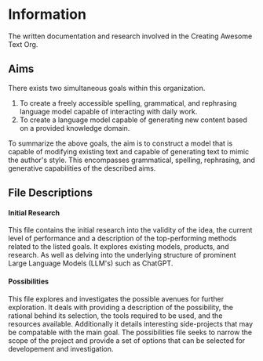 # Information
The written documentation and research involved in the Creating Awesome Text Org.

## Aims
There exists two simultaneous goals within this organization.

1. To create a freely accessible spelling, grammatical, and rephrasing language model capable of interacting with daily work.
2. To create a language model capable of generating new content based on a provided knowledge domain.

To summarize the above goals, the aim is to construct a model that is capable of modifying existing text and capable of generating
text to mimic the author's style. This encompasses grammatical, spelling, rephrasing, and generative capabilities of the 
described aims.


## File Descriptions

#### Initial Research
This file contains the initial research into the validity of the idea, the current level of performance and a description of the top-performing methods related to the listed goals. 
It explores existing models, products, and research. As well as delving into the underlying structure of 
prominent Large Language Models (LLM's) such as ChatGPT. 

#### Possibilities
This file explores and investigates the possible avenues for further exploration. 
It deals with providing a description of the possibility, the rational behind its selection, the tools required to be used, and the resources available. 
Additionally it details interesting side-projects that may be compatable with the main goal. 
The possibilities file seeks to narrow the scope of the project and provide a set of options that can be selected for developement and investigation.
